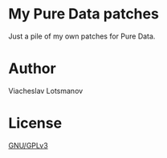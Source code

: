 # My Pure Data patches

Just a pile of my own patches for Pure Data.

# Author

Viacheslav Lotsmanov

# License

[GNU/GPLv3](LICENSE)
